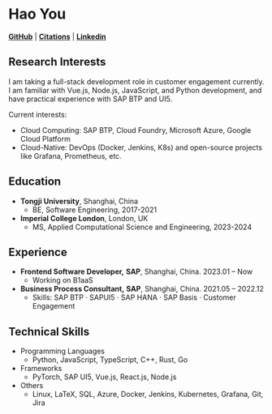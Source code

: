 # Hao You

[**GitHub**](https://github.com/YouHao0809) |
[**Citations**](https://scholar.google.com/) |
[**Linkedin**](www.linkedin.com/in/youhao0809)

## **Research Interests**

I am taking a full-stack development role in customer engagement currently. I am familiar with Vue.js, Node.js, JavaScript, and Python development, and have practical experience with SAP BTP and UI5.

Current interests:

- Cloud Computing: SAP BTP, Cloud Foundry, Microsoft Azure, Google Cloud Platform
- Cloud-Native: DevOps (Docker, Jenkins, K8s) and open-source projects like Grafana, Prometheus, etc.

## **Education**

- **Tongji University**, Shanghai, China
  - BE, Software Engineering, 2017-2021
- **Imperial College London**, London, UK
  - MS, Applied Computational Science and Engineering, 2023-2024

## **Experience**

- **Frontend Software Developer,** **SAP**, Shanghai, China. 2023.01 – Now
  - Working on B1aaS
- **Business Process Consultant,** **SAP**, Shanghai, China. 2021.05 – 2022.12
  - Skills: SAP BTP · SAPUI5 · SAP HANA · SAP Basis · Customer Engagement

## **Technical Skills**

- Programming Languages
  - Python, JavaScript, TypeScript, C++, Rust, Go
- Frameworks
  - PyTorch, SAP UI5, Vue.js, React.js, Node.js
- Others
  - Linux, LaTeX, SQL, Azure, Docker, Jenkins, Kubernetes, Grafana, Git, Jira
